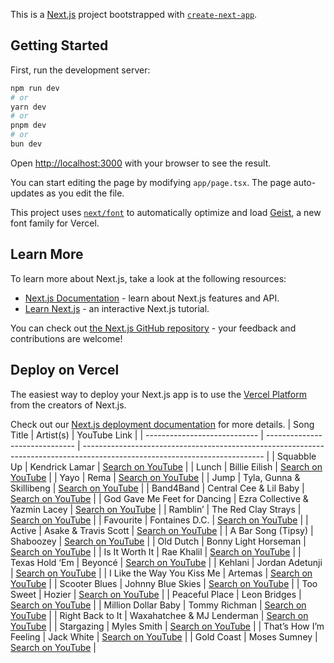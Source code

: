 This is a [Next.js](https://nextjs.org) project bootstrapped with [`create-next-app`](https://nextjs.org/docs/app/api-reference/cli/create-next-app).

## Getting Started

First, run the development server:

```bash
npm run dev
# or
yarn dev
# or
pnpm dev
# or
bun dev
```

Open [http://localhost:3000](http://localhost:3000) with your browser to see the result.

You can start editing the page by modifying `app/page.tsx`. The page auto-updates as you edit the file.

This project uses [`next/font`](https://nextjs.org/docs/app/building-your-application/optimizing/fonts) to automatically optimize and load [Geist](https://vercel.com/font), a new font family for Vercel.

## Learn More

To learn more about Next.js, take a look at the following resources:

- [Next.js Documentation](https://nextjs.org/docs) - learn about Next.js features and API.
- [Learn Next.js](https://nextjs.org/learn) - an interactive Next.js tutorial.

You can check out [the Next.js GitHub repository](https://github.com/vercel/next.js) - your feedback and contributions are welcome!

## Deploy on Vercel

The easiest way to deploy your Next.js app is to use the [Vercel Platform](https://vercel.com/new?utm_medium=default-template&filter=next.js&utm_source=create-next-app&utm_campaign=create-next-app-readme) from the creators of Next.js.

Check out our [Next.js deployment documentation](https://nextjs.org/docs/app/building-your-application/deploying) for more details.
| Song Title                   | Artist(s)                      | YouTube Link                                                                                                                |
| ---------------------------- | ------------------------------ | --------------------------------------------------------------------------------------------------------------------------- |
| Squabble Up                  | Kendrick Lamar                 | [Search on YouTube](https://www.youtube.com/results?search_query=Squabble+Up+Kendrick+Lamar)                                |
| Lunch                        | Billie Eilish                  | [Search on YouTube](https://www.youtube.com/results?search_query=Lunch+Billie+Eilish)                                       |
| Yayo                         | Rema                           | [Search on YouTube](https://www.youtube.com/results?search_query=Yayo+Rema)                                                 |
| Jump                         | Tyla, Gunna & Skillibeng       | [Search on YouTube](https://www.youtube.com/results?search_query=Jump+Tyla+Gunna+Skillibeng)                                |
| Band4Band                    | Central Cee & Lil Baby         | [Search on YouTube](https://www.youtube.com/results?search_query=Band4Band+Central+Cee+Lil+Baby)                            |
| God Gave Me Feet for Dancing | Ezra Collective & Yazmin Lacey | [Search on YouTube](https://www.youtube.com/results?search_query=God+Gave+Me+Feet+for+Dancing+Ezra+Collective+Yazmin+Lacey) |
| Ramblin’                     | The Red Clay Strays            | [Search on YouTube](https://www.youtube.com/results?search_query=Ramblin+The+Red+Clay+Strays)                               |
| Favourite                    | Fontaines D.C.                 | [Search on YouTube](https://www.youtube.com/results?search_query=Favourite+Fontaines+D.C.)                                  |
| Active                       | Asake & Travis Scott           | [Search on YouTube](https://www.youtube.com/results?search_query=Active+Asake+Travis+Scott)                                 |
| A Bar Song (Tipsy)           | Shaboozey                      | [Search on YouTube](https://www.youtube.com/results?search_query=A+Bar+Song+Tipsy+Shaboozey)                                |
| Old Dutch                    | Bonny Light Horseman           | [Search on YouTube](https://www.youtube.com/results?search_query=Old+Dutch+Bonny+Light+Horseman)                            |
| Is It Worth It               | Rae Khalil                     | [Search on YouTube](https://www.youtube.com/results?search_query=Is+It+Worth+It+Rae+Khalil)                                 |
| Texas Hold ‘Em               | Beyoncé                        | [Search on YouTube](https://www.youtube.com/results?search_query=Texas+Hold+Em+Beyonce)                                     |
| Kehlani                      | Jordan Adetunji                | [Search on YouTube](https://www.youtube.com/results?search_query=Kehlani+Jordan+Adetunji)                                   |
| I Like the Way You Kiss Me   | Artemas                        | [Search on YouTube](https://www.youtube.com/results?search_query=I+Like+the+Way+You+Kiss+Me+Artemas)                        |
| Scooter Blues                | Johnny Blue Skies              | [Search on YouTube](https://www.youtube.com/results?search_query=Scooter+Blues+Johnny+Blue+Skies)                           |
| Too Sweet                    | Hozier                         | [Search on YouTube](https://www.youtube.com/results?search_query=Too+Sweet+Hozier)                                          |
| Peaceful Place               | Leon Bridges                   | [Search on YouTube](https://www.youtube.com/results?search_query=Peaceful+Place+Leon+Bridges)                               |
| Million Dollar Baby          | Tommy Richman                  | [Search on YouTube](https://www.youtube.com/results?search_query=Million+Dollar+Baby+Tommy+Richman)                         |
| Right Back to It             | Waxahatchee & MJ Lenderman     | [Search on YouTube](https://www.youtube.com/results?search_query=Right+Back+to+It+Waxahatchee+MJ+Lenderman)                 |
| Stargazing                   | Myles Smith                    | [Search on YouTube](https://www.youtube.com/results?search_query=Stargazing+Myles+Smith)                                    |
| That’s How I’m Feeling       | Jack White                     | [Search on YouTube](https://www.youtube.com/results?search_query=That%27s+How+I%27m+Feeling+Jack+White)                     |
| Gold Coast                   | Moses Sumney                   | [Search on YouTube](https://www.youtube.com/results?search_query=Gold+Coast+Moses+Sumney)                                   |
